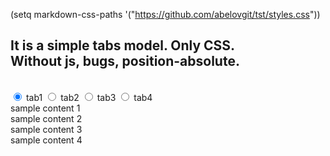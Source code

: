 (setq markdown-css-paths '("https://github.com/abelovgit/tst/styles.css"))

<h2>It is a simple tabs model. Only CSS.<br/>Without js, bugs, position-absolute.</h2><br/>

<div class="tab-frame">
  <input type="radio" checked name="tab" id="tab1">
  <label for="tab1">tab1</label>

  <input type="radio" name="tab" id="tab2">
  <label for="tab2">tab2</label>

  <input type="radio" name="tab" id="tab3">
  <label for="tab3">tab3</label>

   <input type="radio" name="tab" id="tab4">
  <label for="tab4">tab4</label>

  <div class="tab">sample content 1</div>
  <div class="tab">sample content 2</div>
  <div class="tab">sample content 3</div>
  <div class="tab">sample content 4</div>
</div>
